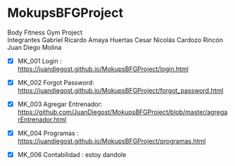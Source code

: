 # MokupsBFGProject
Body Fitness Gym Project  
Integrantes  Gabriel Ricardo Amaya Huertas Cesar Nicolás Cardozo Rincón Juan Diego Molina


- [x] MK_001 Login : https://juandiegost.github.io/MokupsBFGProject/login.html

- [x] MK_002 Forgot Password: https://juandiegost.github.io/MokupsBFGProject/forgot_password.html

- [x] MK_003 Agregar Entrenador: https://github.com/JuanDiegost/MokupsBFGProject/blob/master/agregarEntrenador.html

- [x] MK_004 Programas : https://juandiegost.github.io/MokupsBFGProject/programas.html

- [x] MK_006 Contabilidad : estoy dandole
